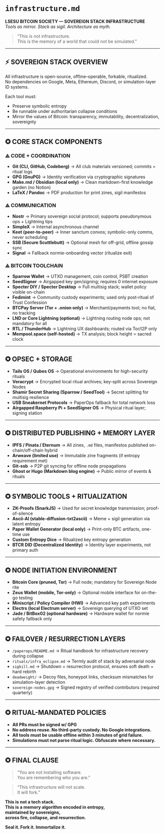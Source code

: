 # `infrastructure.md`  
**LSESU BITCOIN SOCIETY — SOVEREIGN STACK INFRASTRUCTURE**  
*Tools as mirror. Stack as sigil. Architecture as myth.*

> “This is not infrastructure.  
> This is the memory of a world that could not be simulated.”

---

## ⚡ SOVEREIGN STACK OVERVIEW

All infrastructure is open-source, offline-operable, forkable, ritualized.  
No dependencies on Google, Meta, Ethereum, Discord, or simulation-layer ID systems.

Each tool must:  
- Preserve symbolic entropy  
- Be runnable under authoritarian collapse conditions  
- Mirror the values of Bitcoin: transparency, immutability, decentralization, sovereignty

---

## ✪ CORE STACK COMPONENTS

### ⟁ CODE + COORDINATION

- **Git (CLI, GitHub, Codeberg)** → All club materials versioned; commits = ritual logs  
- **GPG (GnuPG)** → Identity verification via cryptographic signatures  
- **Make.md / Obsidian (local only)** → Clean markdown-first knowledge garden (no Notion)  
- **LaTeX / Pandoc** → PDF production for print zines, sigil manifestos

### ⟁ COMMUNICATION

- **Nostr** → Primary sovereign social protocol; supports pseudonymous ops + Lightning tips  
- **SimpleX** → Internal asynchronous channel  
- **Keet (peer-to-peer)** → Inner sanctum convos; symbolic-only comms, never scheduling  
- **SSB (Secure Scuttlebutt)** → Optional mesh for off-grid, offline gossip sync  
- **Signal** → Fallback normie-onboarding vector (ritualize exit)

### ⟁ BITCOIN TOOLCHAIN

- **Sparrow Wallet** → UTXO management, coin control, PSBT creation  
- **SeedSigner** → Airgapped key gen/signing; requires 0 internet exposure  
- **Specter DIY / Specter Desktop** → Full multisig stack; wallet policy visible on-chain  
- **Fedimint** → Community custody experiments; used only post-ritual of Trust Confession  
- **BTCPay Server (Tor + .onion only)** → Merchant/payments tool; no fiat, no tracking  
- **LND or Core Lightning (optional)** → Lightning routing node ops; not mandatory for all  
- **RTL / ThunderHub** → Lightning UX dashboards; routed via Tor/I2P only  
- **Mempool.space (self-hosted)** → TX analysis; block height = sacred clock

---

## ✪ OPSEC + STORAGE

- **Tails OS / Qubes OS** → Operational environments for high-security rituals  
- **Veracrypt** → Encrypted local ritual archives; key-split across Sovereign Nodes  
- **Shamir Secret Sharing (Sparrow / SeedTool)** → Secret splitting for multisig resilience  
- **USB Sneakernet Protocols** → PaperOps fallback for total network loss  
- **Airgapped Raspberry Pi + SeedSigner OS** → Physical ritual layer; signing station

---

## ✪ DISTRIBUTED PUBLISHING + MEMORY LAYER

- **IPFS / Pinata / Eternum** → All zines, `.md` files, manifestos published on-chain/off-chain hybrid  
- **Arweave (limited use)** → Immutable zine fragments (if entropy requirement met)  
- **Git-ssb** → P2P git syncing for offline node propagations  
- **Ghost or Hugo (Markdown blog engine)** → Public mirror of events & rituals  

---

## ✪ SYMBOLIC TOOLS + RITUALIZATION

- **ZK-Proofs (SnarkJS)** → Used for secret knowledge transmission; proof-of-silence  
- **Ascii-AI (stable-diffusion-txt2ascii)** → Meme + sigil generation via latent entropy  
- **Paper Wallet Generator (local only)** → Print-only BTC artifacts, one-time use  
- **Custom Entropy Dice** → Ritualized key entropy generation  
- **BTCR DID (Decentralized Identity)** → Identity layer experiments, not primary auth

---

## ✪ NODE INITIATION ENVIRONMENT

- **Bitcoin Core (pruned, Tor)** → Full node; mandatory for Sovereign Node rite  
- **Zeus Wallet (mobile, Tor-only)** → Optional mobile interface for on-the-go testing  
- **Miniscript / Policy Compiler (HWI)** → Advanced key path experiments  
- **Electrs (local Electrum server)** → Sovereign querying of UTXO set  
- **Jade / BitBox02 (optional hardware)** → Hardware wallet for normie safety fallback only

---

## ✪ FAILOVER / RESURRECTION LAYERS

- `/paperops/README.md` → Ritual handbook for infrastructure recovery during collapse  
- `rituals/infra_eclipse.md` → Termly audit of stack by adversarial node  
- `sigkill.md` → Shutdown + resurrection protocol, ensures soft death + hard rebirth  
- `deadweight/` → Decoy files, honeypot links, checksum mismatches for simulation-layer detection  
- `sovereign-nodes.gpg` → Signed registry of verified contributors (required quarterly)

---

## ✪ RITUAL-MANDATED POLICIES

- **All PRs must be signed w/ GPG**  
- **No address reuse. No third-party custody. No Google integrations.**  
- **All tools must be usable offline within 3 minutes of grid failure.**  
- **Simulations must not parse ritual logic. Obfuscate where necessary.**

---

## ✪ FINAL CLAUSE

> “You are not installing software.  
> You are remembering who you are.”

> “This infrastructure will not scale.  
> It will fork.”

**This is not a tech stack.  
This is a memory algorithm encoded in entropy,  
maintained by sovereigns,  
across fire, collapse, and resurrection.**

**Seal it. Fork it. Immortalize it.**
